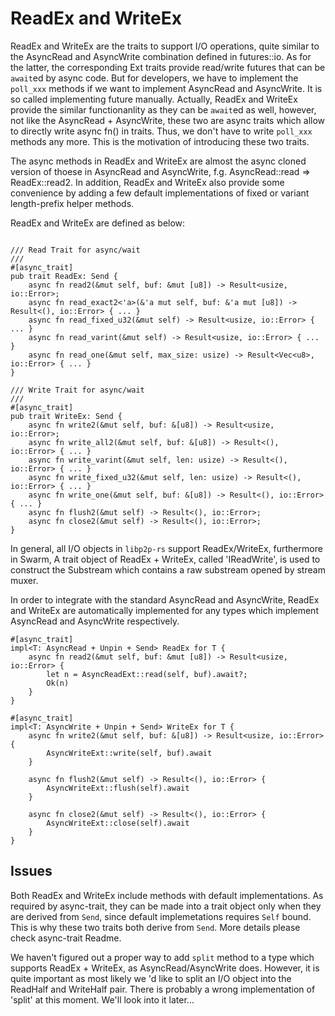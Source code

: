 
# ReadEx and WriteEx

ReadEx and WriteEx are the traits to support I/O operations, quite similar to the AsyncRead and AsyncWrite combination defined in futures::io. As for the latter, the corresponding Ext traits provide read/write futures that can be `await`ed by async code. But for developers, we have to implement the `poll_xxx` methods if we want to implement AsyncRead and AsyncWrite. It is so called implementing future manually. Actually, ReadEx and WriteEx provide the similar functionanlity as they can be `await`ed as well, however, not like the AsyncRead + AsyncWrite, these two are async traits which allow to directly write async fn() in traits. Thus, we don't have to write `poll_xxx` methods any more. This is the motivation of introducing these two traits.

The async methods in ReadEx and WriteEx are almost the async cloned version of thoese in AsyncRead and AsyncWrite, f.g. AsyncRead::read => ReadEx::read2. In addition, ReadEx and WriteEx also provide some convenience by adding a few default implementations of fixed or variant length-prefix helper methods.

ReadEx and WriteEx are defined as below:

```no_run

/// Read Trait for async/wait
///
#[async_trait]
pub trait ReadEx: Send {
    async fn read2(&mut self, buf: &mut [u8]) -> Result<usize, io::Error>;
    async fn read_exact2<'a>(&'a mut self, buf: &'a mut [u8]) -> Result<(), io::Error> { ... }
    async fn read_fixed_u32(&mut self) -> Result<usize, io::Error> { ... }
    async fn read_varint(&mut self) -> Result<usize, io::Error> { ... }
    async fn read_one(&mut self, max_size: usize) -> Result<Vec<u8>, io::Error> { ... }
}

/// Write Trait for async/wait
///
#[async_trait]
pub trait WriteEx: Send {
    async fn write2(&mut self, buf: &[u8]) -> Result<usize, io::Error>;
    async fn write_all2(&mut self, buf: &[u8]) -> Result<(), io::Error> { ... }
    async fn write_varint(&mut self, len: usize) -> Result<(), io::Error> { ... }
    async fn write_fixed_u32(&mut self, len: usize) -> Result<(), io::Error> { ... }
    async fn write_one(&mut self, buf: &[u8]) -> Result<(), io::Error> { ... }
    async fn flush2(&mut self) -> Result<(), io::Error>;
    async fn close2(&mut self) -> Result<(), io::Error>;
}
```

In general, all I/O objects in `libp2p-rs` support ReadEx/WriteEx, furthermore in Swarm, A trait object of ReadEx + WriteEx, called 'IReadWrite', is used to construct the Substream which contains a raw substream opened by stream muxer.

In order to integrate with the standard AsyncRead and AsyncWrite, ReadEx and WriteEx are automatically implemented for any types which implement AsyncRead and AsyncWrite respectively.

```no_run
#[async_trait]
impl<T: AsyncRead + Unpin + Send> ReadEx for T {
    async fn read2(&mut self, buf: &mut [u8]) -> Result<usize, io::Error> {
        let n = AsyncReadExt::read(self, buf).await?;
        Ok(n)
    }
}

#[async_trait]
impl<T: AsyncWrite + Unpin + Send> WriteEx for T {
    async fn write2(&mut self, buf: &[u8]) -> Result<usize, io::Error> {
        AsyncWriteExt::write(self, buf).await
    }

    async fn flush2(&mut self) -> Result<(), io::Error> {
        AsyncWriteExt::flush(self).await
    }

    async fn close2(&mut self) -> Result<(), io::Error> {
        AsyncWriteExt::close(self).await
    }
}
```


## Issues

Both ReadEx and WriteEx include methods with default implementations. As required by async-trait, they can be made into a trait object only when they are derived from `Send`, since default implemetations requires `Self` bound. This is why these two traits both derive from `Send`. More details please check async-trait Readme.

We haven't figured out a proper way to add `split` method to a type which supports ReadEx + WriteEx, as AsyncRead/AsyncWrite does. However, it is quite important as most likely we 'd like to split an I/O object into the ReadHalf and WriteHalf pair. There is probably a wrong implementation of 'split' at this moment. We'll look into it later... 

